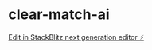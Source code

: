 # clear-match-ai

[Edit in StackBlitz next generation editor ⚡️](https://stackblitz.com/~/github.com/dgoss28/clear-match-ai)